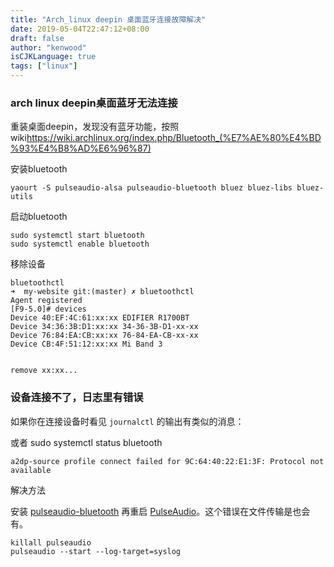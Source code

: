 ```yaml
---
title: "Arch_linux deepin 桌面蓝牙连接故障解决"
date: 2019-05-04T22:47:12+08:00
draft: false
author: "kenwood"
isCJKLanguage: true
tags: ["linux"]
---
```


### arch linux deepin桌面蓝牙无法连接

重装桌面deepin，发现没有蓝牙功能，按照wiki<https://wiki.archlinux.org/index.php/Bluetooth_(%E7%AE%80%E4%BD%93%E4%B8%AD%E6%96%87)>

安装bluetooth

```shell
yaourt -S pulseaudio-alsa pulseaudio-bluetooth bluez bluez-libs bluez-utils

```

启动bluetooth

```
sudo systemctl start bluetooth
sudo systemctl enable bluetooth
```

移除设备

```
bluetoothctl
➜  my-website git:(master) ✗ bluetoothctl 
Agent registered
[F9-5.0]# devices 
Device 40:EF:4C:61:xx:xx EDIFIER R1700BT
Device 34:36:3B:D1:xx:xx 34-36-3B-D1-xx-xx
Device 76:84:EA:CB:xx:xx 76-84-EA-CB-xx-xx
Device CB:4F:51:12:xx:xx Mi Band 3


remove xx:xx...
```



### 设备连接不了，日志里有错误

如果你在连接设备时看见 `journalctl` 的输出有类似的消息：

或者 sudo systemctl status bluetooth

```
a2dp-source profile connect failed for 9C:64:40:22:E1:3F: Protocol not available
```



解决方法

安装 [pulseaudio-bluetooth](https://www.archlinux.org/packages/?name=pulseaudio-bluetooth) 再重启 [PulseAudio](https://wiki.archlinux.org/index.php/PulseAudio)。这个错误在文件传输是也会有。

```
killall pulseaudio
pulseaudio --start --log-target=syslog
```


